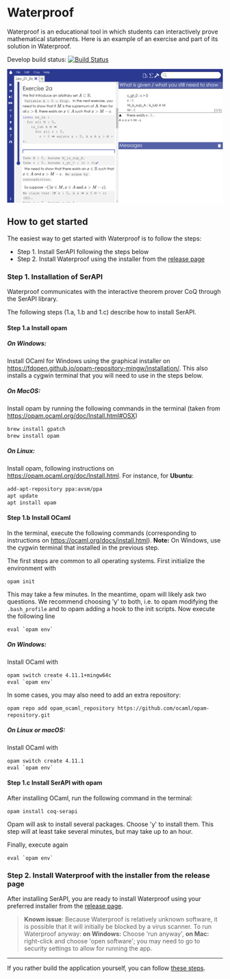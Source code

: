 # Waterproof

Waterproof is an educational tool in which students can interactively prove mathematical statements. Here is an example of an exercise and part of its solution in Waterproof.

Develop build status: [![Build Status](https://travis-ci.org/impermeable/waterproof.svg?branch=develop)](https://travis-ci.org/impermeable/waterproof)

![Screenshot of waterproof](WaterproofScreenshot.png)

## How to get started

The easiest way to get started with Waterproof is to follow the steps:

* Step 1. Install SerAPI following the steps below
* Step 2. Install Waterproof using the installer from the [release page](http://github.com/impermeable/waterproof/releases)

### Step 1. Installation of SerAPI

Waterproof communicates with the interactive theorem prover CoQ through the SerAPI library.

The following steps (1.a, 1.b and 1.c) describe how to install SerAPI.

#### Step 1.a Install opam

##### On Windows:
Install OCaml for Windows using the graphical installer on https://fdopen.github.io/opam-repository-mingw/installation/. This also installs a cygwin terminal that you will need to use in the steps below.

##### On MacOS: 
Install opam by running the following commands in the terminal (taken from https://opam.ocaml.org/doc/Install.html#OSX)
```
brew install gpatch
brew install opam
```

##### On Linux:
Install opam, following instructions on https://opam.ocaml.org/doc/Install.html. For instance, for **Ubuntu**:
```
add-apt-repository ppa:avsm/ppa
apt update
apt install opam
```

#### Step 1.b Install OCaml

In the terminal, execute the following commands (corresponding to instructions on https://ocaml.org/docs/install.html). **Note:** On Windows, use the cygwin terminal that installed in the previous step.

The first steps are common to all operating systems. First initialize the environment with
```
opam init
```
This may take a few minutes. In the meantime, opam will likely ask two questions. We recommend choosing 'y' to both, i.e. to opam modifying the `.bash_profile` and to opam adding a hook to the init scripts. Now execute the following line
```
eval `opam env`
```

##### On Windows:
Install OCaml with
```
opam switch create 4.11.1+mingw64c
eval `opam env`
```

In some cases, you may also need to add an extra repository:
```
opam repo add opam_ocaml_repository https://github.com/ocaml/opam-repository.git
```

##### On Linux or macOS:
Install OCaml with
```
opam switch create 4.11.1
eval `opam env`
```

#### Step 1.c Install SerAPI with opam

After installing OCaml, run the following command in the terminal:

```
opam install coq-serapi
```

Opam will ask to install several packages. Choose 'y' to install them. This step will at least take several minutes, but may take up to an hour.

Finally, execute again

```
eval `opam env`
```

### Step 2. Install Waterproof with the installer from the release page

After installing SerAPI, you are ready to install Waterproof using your preferred installer from the [release page](http://github.com/impermeable/waterproof/releases).

> **Known issue**: Because Waterproof is relatively unknown software, it is possible that it will initially be blocked by a virus scanner. To run Waterproof anyway: **on Windows:** Choose 'run anyway', **on Mac:** right-click and choose 'open software'; you may need to go to security settings to allow for running the app.

---

If you rather build the application yourself, you can follow [these steps](documentation/Cloning-the-repository.md).
